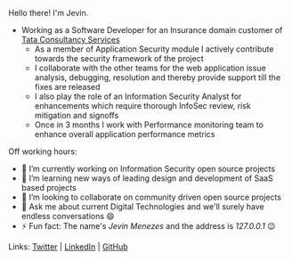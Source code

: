 Hello there! I'm Jevin.

* Working as a Software Developer for an Insurance domain customer of [Tata Consultancy Services](https://www.tcs.com)
  * As a member of Application Security module I actively contribute towards the security framework of the project
  * I collaborate with the other teams for the web application issue analysis, debugging, resolution and thereby provide support till the fixes are released
  * I also play the role of an Information Security Analyst for enhancements which require thorough InfoSec review, risk mitigation and signoffs
  * Once in 3 months I work with Performance monitoring team to enhance overall application performance metrics
  
  
Off working hours:
- 🔭 I’m currently working on Information Security open source projects 
- 🌱 I’m learning new ways of leading design and development of SaaS based projects
- 👯 I’m looking to collaborate on community driven open source projects
- 💬 Ask me about current Digital Technologies and we'll surely have endless conversations 😄
- ⚡ Fun fact: The name's *Jevin Menezes* and the address is *127.0.0.1* 😉

Links: [Twitter](https://twitter.com/JevinMenezes) | [LinkedIn](https://in.linkedin.com/in/jevinmenezes) | [GitHub](https://github.com/JevinMenezes)


<!--
Here are some ideas to get you started:

- 🔭 I’m currently working on ...
- 🌱 I’m currently learning ...
- 👯 I’m looking to collaborate on ...
- 🤔 I’m looking for help with ...
- 💬 Ask me about ...
- 📫 How to reach me: ...
- 😄 Pronouns: ...
- ⚡ Fun fact: ...
-->
